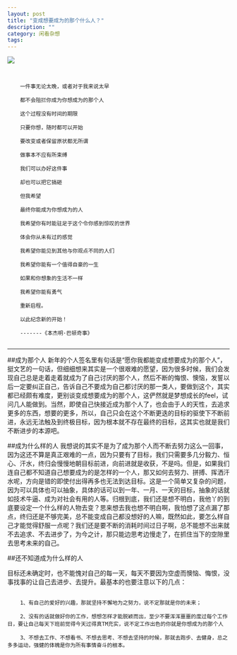 ```yaml
---
layout: post
title: "变成想要成为的那个什么人？"
description: ""
category: 闲看杂想
tags: 
---
```

![](http://www.mojiaqin.cn/images/2016/0105/gaibian.jpg)   

<pre><code>   

	一件事无论太晚，或者对于我来说太早
	
	都不会阻拦你成为你想成为的那个人
	
	这个过程没有时间的期限
	
	只要你想，随时都可以开始
	
	要改变或者保留原状都无所谓
	
	做事本不应有所束缚 
	
	我们可以办好这件事
	
	却也可以把它搞砸
	
	但我希望
	
	最终你能成为你想成为的人
	
	我希望你有时能驻足于这个令你感到惊叹的世界
	
	体会你从未有过的感觉
	
	我希望你能见到其他与你观点不同的人们
	
	我希望你能有一个值得自豪的一生
	
	如果和你想象的生活不一样
	
	我希望你能有勇气
	
	重新启程。
	
	以此纪念新的开始！
	
	-------《本杰明·巴顿奇事》  
	
</code></pre>

***

##成为那个人
新年的个人签名里有句话是“愿你我都能变成想要成为的那个人”，挺文艺的一句话，但细细想来其实是一个很艰难的愿望，因为很多时候，我们会发现自己总是走着走着就成为了自己讨厌的那个人，然后不断的悔恨、懊恼，发誓以后一定要纠正自己，告诉自己不要成为自己都讨厌的那一类人，要做到这个，其实都已经颇有难度，更别谈变成想要成为的那个人，这俨然就是梦想成长的feel，试问几人能做到。当然，即使自己快接近成为那个人了，也会由于人的天性，去追求更多的东西，想要的更多，所以，自己只会在这个不断更迭的目标的驱使下不断前进，永远无法触及到终极目标，因为根本就不存在最终的目标，这其实也就是我们不断进步的本源吧。

##成为什么样的人
我想说的其实不是为了成为那个人而不断去努力这么一回事，因为这还不算是真正艰难的一点，因为只要有了目标，我们只需要多几分毅力、恒心、汗水，终归会慢慢地朝目标前进，向前进就是收获，不是吗。但是，如果我们连自己都不知道自己想要成为的是怎样的一个人，那又如何去努力、拼搏、挥洒汗水呢，方向是错的即使付出得再多也无法到达目标。这是一个简单又复杂的问题，因为可以具体也可以抽象，具体的话可以到一年、一月、一天的目标，抽象的话就如技术牛逼、成为对社会有用的人等。归根到底，我们还是想不明白，我他丫的到底要设定一个什么样的人物去变？思来想去我也想不明白啊，我怕想了这点漏了那点，终归还是不够完美，总不能变成自己都没想好的人嘛，既然如此，要怎么样自己才能觉得舒服一点呢？我们还是要不断的消耗时间过日子啊，总不能想不出来就不去追求、不去进步了，为今之计，那只能边思考边慢走了，在抓住当下的空隙里去思考未来的自己。


##还不知道成为什么样的人

目标还未确定时，也不能愧对自己的每一天，每天不要因为空虚而懊恼、悔恨，没事找事的让自己去进步、去提升。最基本的也要注意以下的几点： 
 
<pre><code>    
	1、有自己的爱好的兴趣，那就坚持不懈地为之努力，说不定那就是你的未来；  
	
	2、没有的话就做好你的工作，想想怎样才能脱颖而出，至少不要浑浑噩噩的度过每个工作日，要让自己每天下班前觉得今天过得真TM充实，说不定工作出色的你就是你想成为的那个人 
	
	3、不想去工作、不想看书、不想去思考、不想去坚持的时候，那就去跑步、去健身，总之多多运动，强健的体魄是你为所有事情奋斗的根本。  
</code></pre>

